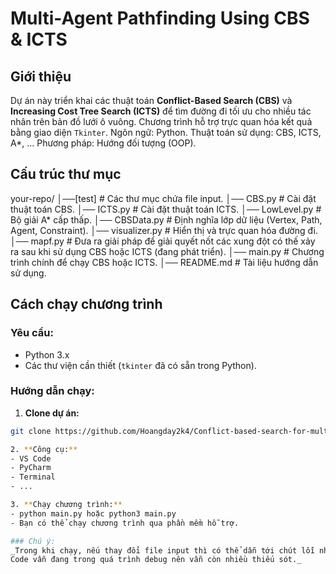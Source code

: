 # Multi-Agent Pathfinding Using CBS & ICTS

## Giới thiệu
Dự án này triển khai các thuật toán **Conflict-Based Search (CBS)** và **Increasing Cost Tree Search (ICTS)** để tìm đường đi tối ưu cho nhiều tác nhân trên bản đồ lưới ô vuông. Chương trình hỗ trợ trực quan hóa kết quả bằng giao diện `Tkinter`.
Ngôn ngữ: Python.
Thuật toán sử dụng: CBS, ICTS, A*, ...
Phương pháp: Hướng đối tượng (OOP).

## Cấu trúc thư mục
your-repo/
│──[test]             # Các thư mục chứa file input.
│── CBS.py            # Cài đặt thuật toán CBS.
│── ICTS.py           # Cài đặt thuật toán ICTS.
│── LowLevel.py       # Bộ giải A* cấp thấp.
│── CBSData.py        # Định nghĩa lớp dữ liệu (Vertex, Path, Agent, Constraint).
│── visualizer.py     # Hiển thị và trực quan hóa đường đi.
│── mapf.py           # Đưa ra giải pháp để giải quyết nốt các xung đột có thế xảy ra sau khi sử dụng CBS hoặc ICTS (đang phát triển).
│── main.py           # Chương trình chính để chạy CBS hoặc ICTS.
│── README.md         # Tài liệu hướng dẫn sử dụng.

## Cách chạy chương trình
### Yêu cầu:
- Python 3.x
- Các thư viện cần thiết (`tkinter` đã có sẵn trong Python).

### Hướng dẫn chạy:
1. **Clone dự án:**
  ```bash
  git clone https://github.com/Hoangday2k4/Conflict-based-search-for-multi-agent-pathfinding.git

2. **Công cụ:**
- VS Code
- PyCharm
- Terminal
- ...

3. **Chạy chương trình:**
- python main.py hoặc python3 main.py
- Bạn có thể chạy chương trình qua phần mềm hỗ trợ.

### Chú ý:
_Trong khi chạy, nếu thay đổi file input thì có thể dẫn tới chút lỗi nhỏ, cần chọn lại thuật toán để khắc phục.
Code vẫn đang trong quá trình debug nên vẫn còn nhiều thiếu sót._
